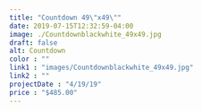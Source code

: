 ```yaml
---
title: "Countdown 49\"x49\""
date: 2019-07-15T12:32:59-04:00
image: ./Countdownblackwhite_49x49.jpg
draft: false
alt: Countdown
color : ""
link1 : "images/Countdownblackwhite_49x49.jpg"
link2 : ""
projectDate : "4/19/19"
price : "$485.00"
---
```

